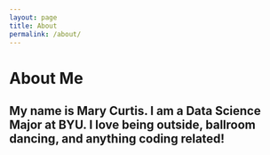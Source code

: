 ```yaml
---
layout: page
title: About
permalink: /about/
---
```


# About Me
## My name is Mary Curtis. I am a Data Science Major at BYU. I love being outside, ballroom dancing, and anything coding related!

